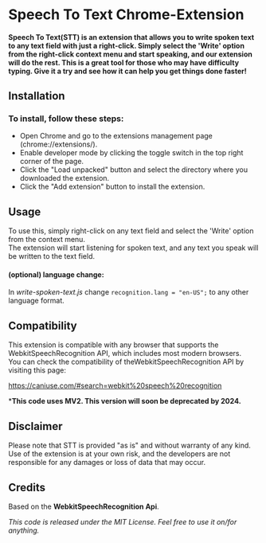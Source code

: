 # Speech To Text Chrome-Extension
#### Speech To Text(STT) is an extension that allows you to write spoken text to any text field with just a right-click. Simply select the 'Write' option from the right-click context menu and start speaking, and our extension will do the rest. This is a great tool for those who may have difficulty typing. Give it a try and see how it can help you get things done faster!

## Installation
### To install, follow these steps:

- Open Chrome and go to the extensions management page (chrome://extensions/).
- Enable developer mode by clicking the toggle switch in the top right corner of the page.
- Click the "Load unpacked" button and select the directory where you downloaded the extension.
- Click the "Add extension" button to install the extension.

## Usage
To use this, simply right-click on any text field and select the 'Write' option from the context menu.<br>The extension will start listening for spoken text, and any text you speak will be written to the text field.
#### **(optional) language change**:
In *write-spoken-text.js* change `recognition.lang = "en-US";` to any other language format.

## Compatibility
This extension is compatible with any browser that supports the WebkitSpeechRecognition API, which includes most modern browsers.<br>You can check the compatibility of theWebkitSpeechRecognition API by visiting this page:

https://caniuse.com/#search=webkit%20speech%20recognition

***This code uses MV2. This version will soon be deprecated by 2024.**

## Disclaimer
Please note that STT is provided "as is" and without warranty of any kind.<br>Use of the extension is at your own risk, and the developers are not responsible for any damages or loss of data that may occur.

## Credits
Based on the **WebkitSpeechRecognition Api**.

*This code is released under the MIT License. Feel free to use it on/for anything.*
